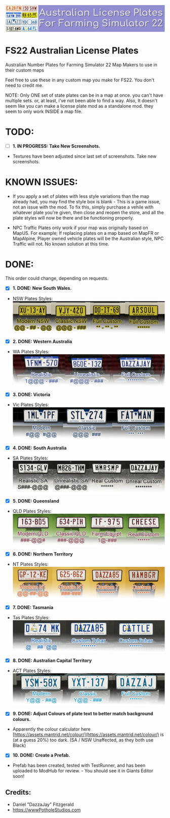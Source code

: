 ![Aussie Plates Header Image.](_Development_Files/Images/Aussie-Plates-Header.png)

# FS22 Australian License Plates
Australian Number Plates for Farming Simulator 22 Map Makers to use in their custom maps


Feel free to use these in any custom map you make for FS22.
You don't need to credit me.

NOTE: Only ONE set of state plates can be in a map at once. you can't have multiple sets. or, at least, i've not been able to find a way.
Also, It doesn't seem like you can make a license plate mod as a standalone mod. they seem to only work INSIDE a map file.


# TODO:
- [ ] **1. IN PROGRESS: Take New Screenshots.**
- Textures have been adjusted since last set of screenshots. Take new screenshots.

# KNOWN ISSUES:
- If you apply a set of plates with less style variations than the map already had, you may find the style box is blank - This is a game issue, not an issue with the mod.
     To fix this, simply purchase a vehile with whatever plate you're given, then close and reopen the store, and all the plate styles will now be there and be functioning properly.

- NPC Traffic Plates only work if your map was originally based on MapUS. For example; If replacing plates on a map based on MapFR or MapAlpine, Player owned vehicle plates will be the Australian style, NPC Traffic will not.
     No known solution at this time.

# DONE:
This order could change, depending on requests.
- [x] **1. DONE: New South Wales.**


- NSW Plates Styles:
      ![NSW Plates Image.](_Development_Files/Screenshots/New%20South%20Wales/Plate-Shots.png)
- [x] **2. DONE: Western Australia**

- WA Plates Styles:
      ![WA Plates Image.](_Development_Files/Screenshots/Western%20Australia/Plate-Shots.png)
- [x] **3. DONE: Victoria**

- Vic Plates Styles:
      ![Vic Plates Image.](_Development_Files/Screenshots/Victoria/Plate-Shots.png)
- [x] **4. DONE: South Australia**

- SA Plates Styles:
      ![SA Plates Image.](_Development_Files/Screenshots/South%20Australia/Plate-Shots.png)
- [x] **5. DONE: Queensland**

- QLD Plates Styles:
      ![QLD Plates Image.](_Development_Files/Screenshots/Queensland/Plate-Shots.png)
- [x] **6. DONE: Northern Territory**

- NT Plates Styles:
      ![NT Plates Image.](_Development_Files/Screenshots/Northern%20Territory/Plate-Shots.png)
- [x] **7. DONE: Tasmania**

- Tas Plates Styles:
      ![Tas Plates Image.](_Development_Files/Screenshots/Tasmania/Plate-Shots.png)
- [x] **8. DONE: Australian Capital Territory**

- ACT Plates Styles:
      ![ACT Plates Image.](_Development_Files/Screenshots/Australian%20Capital%20Territory/Plate-Shots.png)
- [x] **9. DONE: Adjust Colours of plate text to better match background colours.**
- Apparently the colour calculator here [https://assets.mantrid.net/colour/](https://assets.mantrid.net/colour/) is (at a guess 20%) too dark. (SA / NSW Unaffected, as they both use Black)

- [x] **10. DONE: Create a Prefab.**
- Prefab has been created, tested with TestRunner, and has been uploaded to ModHub for review. - You should see it in Giants Editor soon!

## Credits:
- Daniel "DazzaJay" Fitzgerald
- https://wwwPotholeStudios.com
